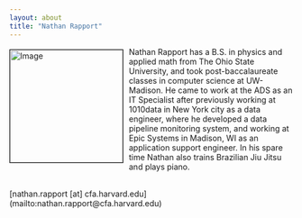 ```yaml
---
layout: about
title: "Nathan Rapport"
---
```


<img src="{{ site.baseurl }}/about/img/ads_logo.png" height="200" width="200" alt="Image" style="float: left; margin: 4px 10px 0px 0px; border: 1px solid #000000;">

Nathan Rapport has a B.S. in physics and applied math from The Ohio State University, and took post-baccalaureate classes in computer science at UW-Madison. He came to work at the ADS as an IT Specialist after previously working at 1010data in New York city as a data engineer, where he developed a data pipeline monitoring system, and working at Epic Systems in Madison, WI as an application support engineer. In his spare time Nathan also trains Brazilian Jiu Jitsu and plays piano.

<br style="clear:left;"/>
[nathan.rapport [at] cfa.harvard.edu](mailto:nathan.rapport@cfa.harvard.edu)
